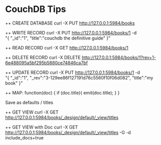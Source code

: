 # CouchDB Tips

++ CREATE DATABASE
curl -X PUT http://127.0.0.1:5984/books

++ WRITE RECORD
curl -X PUT http://127.0.0.1:5984/books/1 -d \
"{
\"_id\":\"1\", 
\"title\":\"couchdb the definitive guide\"
}"


++ READ RECORD
curl -X GET http://127.0.0.1:5984/books/1


++ DELETE RECORD
curl -X DELETE http://127.0.0.1:5984/books/1?rev+1-6e488095a5bf295b5880ce74846ca7bf

++ UPDATE RECORD
curl -X PUT http://127.0.0.1:5984/books/1 -d \
"{
\"_id\":\"1\", 
\"_rev\":\"3-129ee86f127191d76c5560f10f06d082\",
\"title\":\"my book\"
}"


++ MAP:
function(doc) {
  if (doc.title){
    emit(doc.title);
  }
}

Save as defaults / titles

++ GET VIEW
curl -X GET http://127.0.0.1:5984/books/_design/default/_view/titles 


++ GET VIEW with Doc
curl -X GET http://127.0.0.1:5984/books/_design/default/_view/titles -G -d include_docs+true
